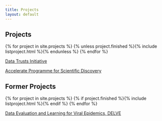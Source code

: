 ```yaml
---
title: Projects
layout: default
---
```


<style>
ul {
  columns: 3;
  -webkit-columns: 3;
  -moz-columns: 3;
}
</style>


## Projects

{% for project in site.projects %}
{% unless project.finished %}{% include listproject.html %}{% endunless %}
{% endfor %}

[Data Trusts Initiative](www.datatrusts.uk)

[Accelerate Programme for Scientific Discovery](https://www.cst.cam.ac.uk/accelerate)


## Former Projects

{% for project in site.projects %}
{% if project.finished %}{% include listproject.html %}{% endif %}
{% endfor %}

[Data Evaluation and Learning for Viral Epidemics, DELVE](https://rs-delve.github.io/about.html)
